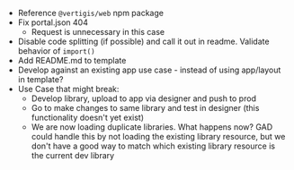 -   Reference `@vertigis/web` npm package
-   Fix portal.json 404
    -   Request is unnecessary in this case
-   Disable code splitting (if possible) and call it out in readme. Validate behavior of `import()`
-   Add README.md to template
-   Develop against an existing app use case - instead of using app/layout in template?
-   Use Case that might break:
    -   Develop library, upload to app via designer and push to prod
    -   Go to make changes to same library and test in designer (this functionality doesn't yet exist)
    -   We are now loading duplicate libraries. What happens now? GAD could handle this by not loading the existing library resource, but we don't have a good way to match which existing library resource is the current dev library
